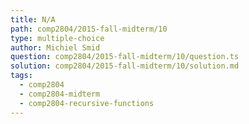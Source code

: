 ```yaml
---
title: N/A
path: comp2804/2015-fall-midterm/10
type: multiple-choice
author: Michiel Smid
question: comp2804/2015-fall-midterm/10/question.ts
solution: comp2804/2015-fall-midterm/10/solution.md
tags:
  - comp2804
  - comp2804-midterm
  - comp2804-recursive-functions
---
```

